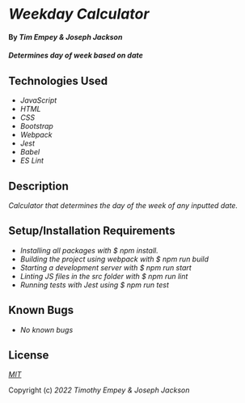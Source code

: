 # _Weekday Calculator_

#### By _**Tim Empey & Joseph Jackson**_

#### _Determines day of week based on date_

## Technologies Used

* _JavaScript_
* _HTML_
* _CSS_
* _Bootstrap_
* _Webpack_
* _Jest_
* _Babel_
* _ES Lint_

## Description

_Calculator that determines the day of the week of any inputted date._

## Setup/Installation Requirements

* _Installing all packages with $ npm install._
* _Building the project using webpack with $ npm run build_
* _Starting a development server with $ npm run start_
* _Linting JS files in the src folder with $ npm run lint_
* _Running tests with Jest using $ npm run test_

## Known Bugs

* _No known bugs_

## License

_[MIT](https://en.wikipedia.org/wiki/MIT_License)_ 

Copyright (c) _2022_ _Timothy Empey & Joseph Jackson_
